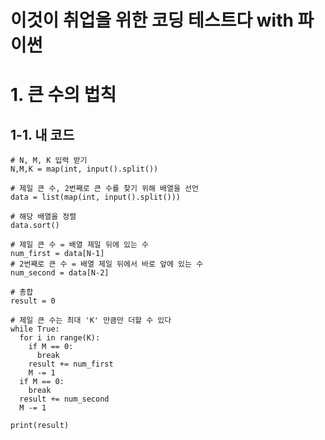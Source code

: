 이것이 취업을 위한 코딩 테스트다 with 파이썬
===================================
# 1. 큰 수의 법칙
## 1-1. 내 코드
```
# N, M, K 입력 받기
N,M,K = map(int, input().split())

# 제일 큰 수, 2번째로 큰 수를 찾기 위해 배열을 선언
data = list(map(int, input().split()))

# 해당 배열을 정렬
data.sort()

# 제일 큰 수 = 배열 제일 뒤에 있는 수
num_first = data[N-1]
# 2번째로 큰 수 = 배열 제일 뒤에서 바로 앞에 있는 수
num_second = data[N-2]

# 총합
result = 0

# 제일 큰 수는 최대 'K' 만큼만 더할 수 있다
while True:
  for i in range(K):
    if M == 0:
      break
    result += num_first
    M -= 1
  if M == 0:
    break
  result += num_second
  M -= 1

print(result)
```
